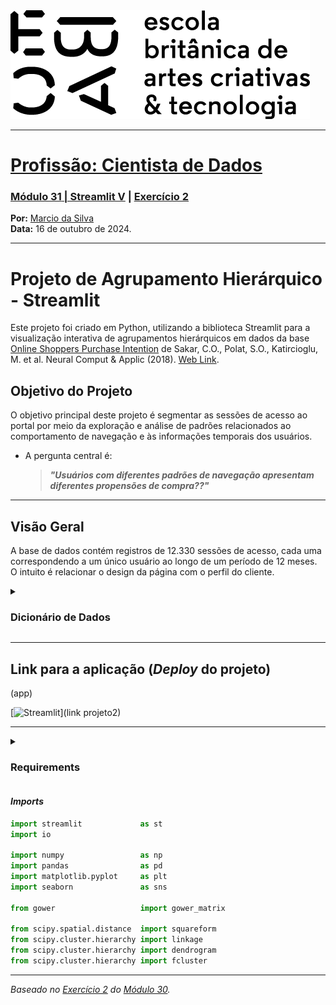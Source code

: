 <img src="https://raw.githubusercontent.com/marciolws/Curso_EBAC_Cientista_de_Dados/refs/heads/main/EBAC-media-utils/logo/newebac_logo_black_half.png" alt="ebac-logo">

---

# [**Profissão: Cientista de Dados**](https://github.com/marciolws/Curso_EBAC_Cientista_de_Dados)
### [**Módulo 31** | Streamlit V](https://github.com/marciolws/Curso_EBAC_Cientista_de_Dados/tree/main/Modulo%2031%20-%20Streamlit%20V) | [Exercício 2](https://github.com/marciolws/Curso_EBAC_Cientista_de_Dados/tree/main/Modulo%2031%20-%20Streamlit%20V/Exercicio%20II)

**Por:** [Marcio da Silva](https://www.linkedin.com/in/marcio-d-silva/)<br>
**Data:** 16 de outubro de 2024.

---

# **Projeto de Agrupamento Hierárquico - Streamlit**

Este projeto foi criado em Python, utilizando a biblioteca Streamlit para a visualização interativa de agrupamentos hierárquicos em dados da base [Online Shoppers Purchase Intention](https://archive.ics.uci.edu/ml/datasets/Online+Shoppers+Purchasing+Intention+Dataset) de Sakar, C.O., Polat, S.O., Katircioglu, M. et al. Neural Comput & Applic (2018). [Web Link](https://doi.org/10.1007/s00521-018-3523-0).

## Objetivo do Projeto

O objetivo principal deste projeto é segmentar as sessões de acesso ao portal por meio da exploração e análise de padrões relacionados ao comportamento de navegação e às informações temporais dos usuários.

- A pergunta central é: 

  > ***"Usuários com diferentes padrões de navegação apresentam diferentes propensões de compra??"***

---

## Visão Geral

A base de dados contém registros de 12.330 sessões de acesso, cada uma correspondendo a um único usuário ao longo de um período de 12 meses. O intuito é relacionar o design da página com o perfil do cliente.

<details>
  <summary>
    <h3>Dicionário de Dados</h3>
  </summary>

|Variável                |Descrição                                                                                                                      |
| :--------------------- |:----------------------------------------------------------------------------------------------------------------------------  |
|Administrative          | Quantidade de acessos em páginas administrativas                                                                              |
|Administrative_Duration | Tempo de acesso em páginas administrativas                                                                                    |
|Informational           | Quantidade de acessos em páginas informativas                                                                                 |
|Informational_Duration  | Tempo de acesso em páginas informativas                                                                                       |
|ProductRelated          | Quantidade de acessos em páginas de produtos                                                                                  |
|ProductRelated_Duration | Tempo de acesso em páginas de produtos                                                                                        |
|BounceRates             | *Percentual de visitantes que entram no site e saem sem acionar outros *requests* durante a sessão                            |
|ExitRates               | * Soma de vezes que a página é visualizada por último em uma sessão dividido pelo total de visualizações                      |
|PageValues              | * Representa o valor médio de uma página da Web que um usuário visitou antes de concluir uma transação de comércio eletrônico |
|SpecialDay              | Indica a proximidade a uma data festiva (dia das mães etc)                                                                    |
|Month                   | Mês                                                                                                                           |
|OperatingSystems        | Sistema operacional do visitante                                                                                              |
|Browser                 | Browser do visitante                                                                                                          |
|Region                  | Região                                                                                                                        |
|TrafficType             | Tipo de tráfego                                                                                                               |
|VisitorType             | Tipo de visitante: novo ou recorrente                                                                                         |
|Weekend                 | Indica final de semana                                                                                                        |
|Revenue                 | Indica se houve compra ou não                                                                                                 |

*Variáveis calculadas pelo Google Analytics*

</details>

---

## Link para a aplicação (*Deploy* do projeto)
(app)

[![Streamlit](https://img.shields.io/badge/Streamlit-FF4B4B?logo=Streamlit&logoColor=white)](link projeto2)

---

<details>
  <summary>
    <h3>Requirements</h3>
  </summary>
  
```bash
altair==5.1.2
attrs==23.1.0
blinker==1.7.0
cachetools==5.3.2
certifi==2023.11.17
charset-normalizer==3.3.2
click==8.1.7
contourpy==1.2.0
cycler==0.12.1
fonttools==4.45.1
gitdb==4.0.11
GitPython==3.1.40
gower==0.1.2
idna==3.5
importlib-metadata==6.8.0
importlib-resources==6.1.1
Jinja2==3.1.2
jsonschema==4.20.0
jsonschema-specifications==2023.11.1
kiwisolver==1.4.5
markdown-it-py==3.0.0
MarkupSafe==2.1.3
matplotlib==3.8.2
mdurl==0.1.2
numpy==1.26.2
packaging==23.2
pandas==2.1.3
Pillow==10.1.0
protobuf==4.25.1
pyarrow==14.0.1
pydeck==0.8.1b0
Pygments==2.17.2
pyparsing==3.1.1
python-dateutil==2.8.2
pytz==2023.3.post1
referencing==0.31.0
requests==2.31.0
rich==13.7.0
rpds-py==0.13.1
scipy==1.11.4
seaborn==0.13.0
six==1.16.0
smmap==5.0.1
streamlit==1.28.2
tenacity==8.2.3
toml==0.10.2
toolz==0.12.0
tornado==6.3.3
typing_extensions==4.8.0
tzdata==2023.3
tzlocal==5.2
urllib3==2.1.0
validators==0.22.0
zipp==3.17.0
```

</details>

#### *Imports*
```python
import streamlit             as st
import io

import numpy                 as np
import pandas                as pd
import matplotlib.pyplot     as plt
import seaborn               as sns

from gower                   import gower_matrix

from scipy.spatial.distance  import squareform
from scipy.cluster.hierarchy import linkage
from scipy.cluster.hierarchy import dendrogram
from scipy.cluster.hierarchy import fcluster
```

---

*Baseado no [Exercício 2](https://github.com/marciolws/Curso_EBAC_Cientista_de_Dados/blob/main/Módulo%2030%20-%20Hierárquicos%20aglomerativos/Exercício%20II/Mod30_Ex02_MsL.ipynb) do [Módulo 30](https://github.com/marciolws/Curso_EBAC_Cientista_de_Dados/tree/main/Módulo%2030%20-%20Hierárquicos%20aglomerativos).*

